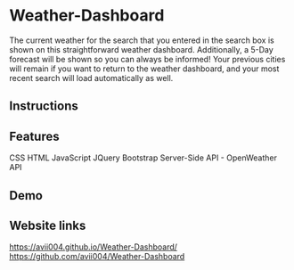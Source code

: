 # Weather-Dashboard

The current weather for the search that you entered in the search box is shown on this straightforward weather dashboard. Additionally, a 5-Day forecast will be shown so you can always be informed! Your previous cities will remain if you want to return to the weather dashboard, and your most recent search will load automatically as well.

## Instructions

## Features
CSS
HTML
JavaScript
JQuery
Bootstrap
Server-Side API - OpenWeather API

## Demo 

## Website links
https://avii004.github.io/Weather-Dashboard/
https://github.com/avii004/Weather-Dashboard
